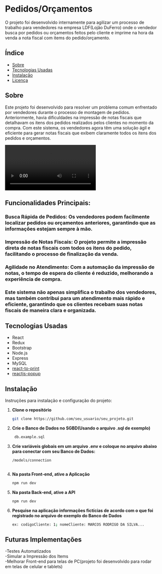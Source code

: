 # Pedidos/Orçamentos

O projeto foi desenvolvido internamente para agilizar um processo de trabalho para vendedores na empresa LDF(Lojão DuFerro)
onde o vendedor busca por pedidos ou orçamentos feitos pelo cliente e imprime na hora da venda a nota fiscal com items
do pedido/orçamento.

## Índice

- [Sobre](#sobre)
- [Tecnologias Usadas](#tecnologias-usadas)
- [Instalação](#instalação)
- [Licença](#licença)

## Sobre

Este projeto foi desenvolvido para resolver um problema comum enfrentado por vendedores durante o processo de montagem de pedidos. Anteriormente, havia dificuldades na impressão de notas fiscais que detalhavam os itens dos pedidos realizados pelos clientes no momento da compra. Com este sistema, os vendedores agora têm uma solução ágil e eficiente para gerar notas fiscais que exibem claramente todos os itens dos pedidos e orçamentos.

![Demonstração](./front-end/src/assets/2024-10-05%2023-43-29.mp4)

## Funcionalidades Principais:
  ### Busca Rápida de Pedidos: Os vendedores podem facilmente localizar pedidos ou orçamentos anteriores, garantindo que as     informações estejam sempre à mão. <br>
  ### Impressão de Notas Fiscais: O projeto permite a impressão direta de notas fiscais com todos os itens do pedido,              facilitando o processo de finalização da venda. <br>
  ### Agilidade no Atendimento: Com a automação da impressão de notas, o tempo de espera do cliente é reduzido, melhorando a       experiência de compra. <br>
### Este sistema não apenas simplifica o trabalho dos vendedores, mas também contribui para um atendimento mais rápido e eficiente, garantindo que os clientes recebam suas notas fiscais de maneira clara e organizada.

## Tecnologias Usadas

- React
- Redux
- Bootstrap
- Node.js
- Express
- MySQL
- <a href="https://www.npmjs.com/package/react-to-print">react-to-print</a>
- <a href="https://www.npmjs.com/package/reactjs-popup">reactjs-popup</a>

## Instalação

Instruções para instalação e configuração do projeto:

1. **Clone o repositório**
   ```bash
   git clone https://github.com/seu_usuario/seu_projeto.git

2. **Crie o Banco de Dados no SGBD(Usando o arquivo .sql de exemplo)**
   ```bash
    db.example.sql
3. **Crie variáveis globais em um arquivo .env e coloque no arquivo abaixo para conectar com seu Banco de Dados:**
   ```bash
   /models/connection
    
4. **Na pasta Front-end, ative a Aplicação**
   ```bash
   npm run dev
5. **Na pasta Back-end, ative a API**
   ```bash
   npm run dev
6. **Pesquise na aplicação informações fictícias de acordo com o que foi registrado no arquivo de exemplo do Banco de Dados**
   ```bash
   ex: codigoCliente: 1; nomeCliente: MARCOS RODRIGO DA SILVA...
## Futuras Implementações

-Testes Automatizados <br>
-Simular a Impressão dos Items <br>
-Melhorar Front-end para telas de PC(projeto foi desenvolvido para rodar em telas de celular e tablets) <br>
